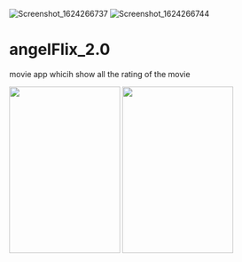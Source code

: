 ![Screenshot_1624266737]()
![Screenshot_1624266744]()
# angelFlix_2.0
movie app whicih show all the rating of the movie 


<img src="https://user-images.githubusercontent.com/56149022/122740176-59050180-d2a1-11eb-97d9-e6eb829fd5e2.png" width="200" height="300">



<img src = "https://user-images.githubusercontent.com/56149022/122740186-5b675b80-d2a1-11eb-86bc-d9eef72bb47e.png" width ="200" height ="300" >
